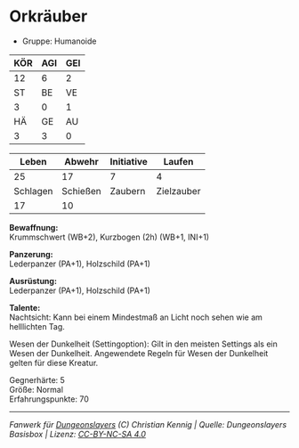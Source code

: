 # Orkräuber  
- Gruppe: Humanoide  

| KÖR | AGI | GEI |  
| --- | --- | --- |  
| 12  | 6   | 2   |
| ST  | BE  | VE  |  
| 3   | 0   | 1   |
| HÄ  | GE  | AU  |  
| 3   | 3   | 0   |


| Leben    | Abwehr   | Initiative | Laufen     |
| -------- | -------- | ---------- | ---------- |
| 25       | 17       | 7          | 4          |
| Schlagen | Schießen | Zaubern    | Zielzauber |
| 17       | 10       |            |            |

**Bewaffnung:**  
Krummschwert (WB+2), Kurzbogen (2h) (WB+1, INI+1)

**Panzerung:**  
Lederpanzer (PA+1), Holzschild (PA+1)

**Ausrüstung:**  
Lederpanzer (PA+1), Holzschild (PA+1)

**Talente:**  
Nachtsicht: Kann bei einem Mindestmaß an Licht noch sehen wie am helllichten Tag. 

Wesen der Dunkelheit (Settingoption): Gilt in den meisten Settings als ein Wesen der Dunkelheit. Angewendete Regeln für Wesen der Dunkelheit gelten für diese Kreatur. 


Gegnerhärte: 5  
Größe: Normal  
Erfahrungspunkte: 70  



___
*Fanwerk für [Dungeonslayers](https://www.dungeonslayers.net/) (C) Christian Kennig | Quelle: Dungeonslayers Basisbox | Lizenz: [CC-BY-NC-SA 4.0](https://creativecommons.org/licenses/by-nc-sa/4.0/deed.de)*